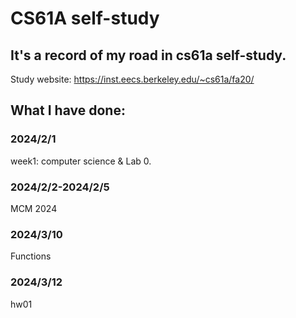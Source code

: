 # CS61A self-study
## It's a record of my road in cs61a self-study.
Study website: https://inst.eecs.berkeley.edu/~cs61a/fa20/
## What I have done:
### 2024/2/1 
week1: computer science & Lab 0.
### 2024/2/2-2024/2/5
MCM 2024
### 2024/3/10
Functions
### 2024/3/12
hw01
